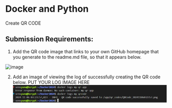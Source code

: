 # Docker and Python

Create QR CODE

## Submission Requirements:

1. Add the QR code image that links to your own GitHub homepage that you generate to the readme.md file, so that it appears below.

![image](https://github.com/user-attachments/assets/36bf6823-d570-4757-839a-8802ec0fbbe9)

2.  Add an image of viewing the log of successfully creating the QR code below.
 PUT YOUR LOG IMAGE HERE
 ![alt text](image.png)